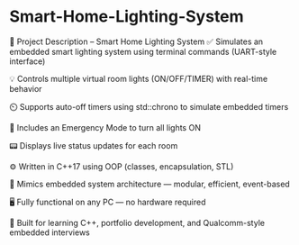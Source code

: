 # Smart-Home-Lighting-System
📌 Project Description – Smart Home Lighting System
✅ Simulates an embedded smart lighting system using terminal commands (UART-style interface)

💡 Controls multiple virtual room lights (ON/OFF/TIMER) with real-time behavior

⏲️ Supports auto-off timers using std::chrono to simulate embedded timers

🚨 Includes an Emergency Mode to turn all lights ON

📟 Displays live status updates for each room

⚙️ Written in C++17 using OOP (classes, encapsulation, STL)

🧠 Mimics embedded system architecture — modular, efficient, event-based

🖥️ Fully functional on any PC — no hardware required

🎯 Built for learning C++, portfolio development, and Qualcomm-style embedded interviews
